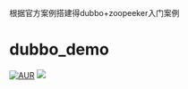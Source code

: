 根据官方案例搭建得dubbo+zoopeeker入门案例
# dubbo_demo
[![AUR](https://img.shields.io/aur/license/yaourt.svg)](https://github.com/Exrick/xmall/blob/master/License)
[![](https://img.shields.io/badge/Author-fuyuanming-orange.svg)](https://github.com/ChinaXiaoMing)

